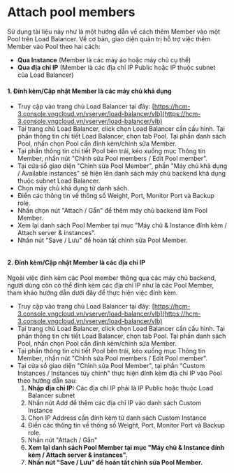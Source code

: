 # Attach pool members

Sử dụng tài liệu này như là một hướng dẫn về cách thêm Member vào một Pool trên Load Balancer. Về cơ bản, giao diện quản trị hỗ trợ việc thêm Member vào Pool theo hai cách:

* **Qua Instance** (Member là các máy ảo hoặc máy chủ cụ thể)
* **Qua địa chỉ IP** (Member là các địa chỉ IP Public hoặc IP thuộc subnet của Load Balancer)

#### 1. Đính kèm/Cập nhật Member là các máy chủ khả dụng 

* Truy cập vào trang chủ Load Balancer tại đây: [https://hcm-3.console.vngcloud.vn/vserver/load-balancer/vlb](https://hcm-3.console.vngcloud.vn/vserver/load-balancer/vlb)
* Tại trang chủ Load Balancer, click chọn Load Balancer cần cấu hình. Tại phần thông tin chi tiết Load Balancer, chọn tab Pool. Tại phần danh sách Pool, nhấn chọn Pool cần đính kèm/chỉnh sửa Member.
* Tại phần thông tin chi tiết Pool bên trái, kéo xuống mục Thông tin Member, nhấn nút "Chỉnh sửa Pool members / Edit Pool member".
* Tại cửa sổ giao diện "Chỉnh sửa Pool Member", phần "Máy chủ khả dụng / Available instances" sẽ hiện lên danh sách máy chủ backend khả dụng thuộc subnet Load Balancer.
* Chọn máy chủ khả dụng từ danh sách.
* Điền các thông tin về thông số Weight, Port, Monitor Port và Backup role.
* Nhấn chọn nút "Attach / Gắn" để thêm máy chủ backend làm Pool Member.
* Xem lại danh sách Pool Member tại mục "Máy chủ & Instance đính kèm / Attach server & instances".
* Nhấn nút "Save / Lưu" để hoàn tất chỉnh sửa Pool Member.

<figure><img src="https://docs.vngcloud.vn/download/attachments/64553412/image2023-9-6_17-28-22.png?version=1&#x26;modificationDate=1693996103000&#x26;api=v2" alt=""><figcaption></figcaption></figure>

#### 2. Đính kèm/Cập nhật Member là các địa chỉ IP 

Ngoài việc đính kèm các Pool member thông qua các máy chủ backend, người dùng còn có thể đính kèm các địa chỉ IP như là các Pool Member, tham khảo hướng dẫn dưới đây để thực hiện việc đính kèm.

* Truy cập vào trang chủ Load Balancer tại đây: [https://hcm-3.console.vngcloud.vn/vserver/load-balancer/vlb](https://hcm-3.console.vngcloud.vn/vserver/load-balancer/vlb)
* Tại trang chủ Load Balancer, click chọn Load Balancer cần cấu hình. Tại phần thông tin chi tiết Load Balancer, chọn tab Pool. Tại phần danh sách Pool, nhấn chọn Pool cần đính kèm/chỉnh sửa Member.
* Tại phần thông tin chi tiết Pool bên trái, kéo xuống mục Thông tin Member, nhấn nút "Chỉnh sửa Pool members / Edit Pool member".
* Tại cửa sổ giao diện "Chỉnh sửa Pool Member", tại phần "Custom Instances / Instances tùy chỉnh" thực hiện đính kèm địa chỉ IP vào Pool theo hướng dẫn sau:
  1. **Nhập địa chỉ IP:** Các địa chỉ IP phải là IP Public hoặc thuộc Load Balancer subnet
  2. Nhấn nút Add để thêm các địa chỉ IP vào danh sách Custom Instance
  3. Chọn IP Address cần đính kèm từ danh sách Custom Instance
  4. Điền các thông tin về thông số Weight, Port, Monitor Port và Backup role.
  5. Nhấn nút "Attach / Gắn"
  6. **Xem lại danh sách Pool Member tại mục "Máy chủ & Instance đính kèm / Attach server & instances".**
  7. **Nhấn nút "Save / Lưu" để hoàn tất chỉnh sửa Pool Member.**

<figure><img src="https://docs.vngcloud.vn/download/attachments/64553412/image2023-9-6_17-44-54.png?version=1&#x26;modificationDate=1693997095000&#x26;api=v2" alt=""><figcaption></figcaption></figure>

